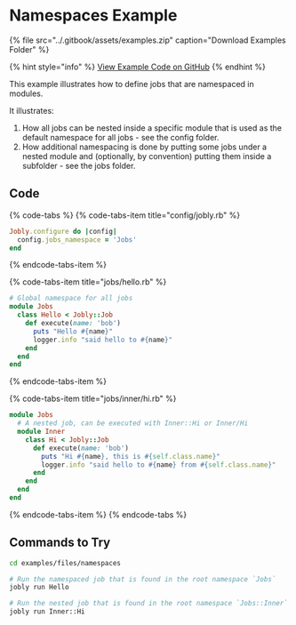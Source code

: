 # Namespaces Example

{% file src="../.gitbook/assets/examples.zip" caption="Download Examples Folder" %}

{% hint style="info" %}
[View Example Code on GitHub](https://github.com/DannyBen/jobly-docs/tree/master/examples/files/namespaces)
{% endhint %}

This example illustrates how to define jobs that are namespaced in modules.

It illustrates:

1. How all jobs can be nested inside a specific module that is used as the default namespace for all jobs - see the config folder.
2. How additional namespacing is done by putting some jobs under a nested module and \(optionally, by convention\) putting them inside a subfolder - see the jobs folder.

## Code

{% code-tabs %}
{% code-tabs-item title="config/jobly.rb" %}
```ruby
Jobly.configure do |config|
  config.jobs_namespace = 'Jobs'
end
```
{% endcode-tabs-item %}

{% code-tabs-item title="jobs/hello.rb" %}
```ruby
# Global namespace for all jobs
module Jobs
  class Hello < Jobly::Job
    def execute(name: 'bob')
      puts "Hello #{name}"
      logger.info "said hello to #{name}"
    end
  end
end
```
{% endcode-tabs-item %}

{% code-tabs-item title="jobs/inner/hi.rb" %}
```ruby
module Jobs
  # A nested job, can be executed with Inner::Hi or Inner/Hi
  module Inner
    class Hi < Jobly::Job
      def execute(name: 'bob')
        puts "Hi #{name}, this is #{self.class.name}"
        logger.info "said hello to #{name} from #{self.class.name}"
      end
    end
  end
end
```
{% endcode-tabs-item %}
{% endcode-tabs %}

## Commands to Try

```bash
cd examples/files/namespaces

# Run the namespaced job that is found in the root namespace `Jobs`
jobly run Hello

# Run the nested job that is found in the root namespace `Jobs::Inner`
jobly run Inner::Hi
```

